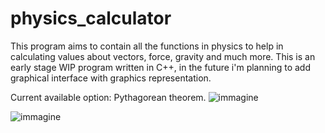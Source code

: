 # physics_calculator

This program aims to contain all the functions in physics to help in calculating values about vectors, force, gravity and much more.
This is an early stage WIP program written in C++, in the future i'm planning to add graphical interface with graphics representation.

Current available option: Pythagorean theorem.
![immagine](https://user-images.githubusercontent.com/30447649/137995026-d7857d1d-5e28-4943-835e-1707bb7290e5.png)

![immagine](https://user-images.githubusercontent.com/30447649/137997307-e489e1b1-5e02-4b01-a0f1-055e04ef7d87.png)



